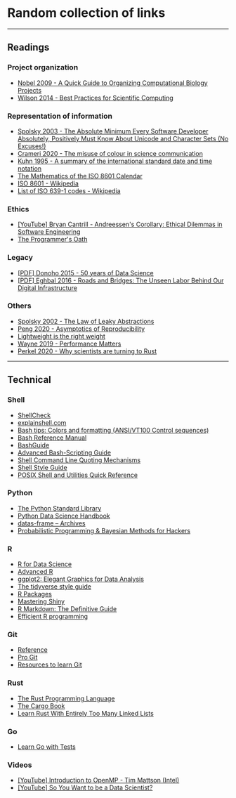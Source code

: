 # Random collection of links

<hr />

## Readings

### Project organization
- [Nobel 2009 - A Quick Guide to Organizing Computational Biology Projects](https://doi.org/10.1371/journal.pcbi.1000424)
- [Wilson 2014 - Best Practices for Scientific Computing](https://doi.org/10.1371/journal.pbio.1001745)

### Representation of information
- [Spolsky 2003 - The Absolute Minimum Every Software Developer Absolutely, Positively Must Know About Unicode and Character Sets (No Excuses!)](https://www.joelonsoftware.com/2003/10/08/the-absolute-minimum-every-software-developer-absolutely-positively-must-know-about-unicode-and-character-sets-no-excuses/)
- [Crameri 2020 - The misuse of colour in science communication](https://www.nature.com/articles/s41467-020-19160-7)
- [Kuhn 1995 - A summary of the international standard date and time notation](https://www.cl.cam.ac.uk/~mgk25/iso-time.html)
- [The Mathematics of the ISO 8601 Calendar](https://webspace.science.uu.nl/~gent0113/calendar/isocalendar.htm)
- [ISO 8601 - Wikipedia](https://en.wikipedia.org/wiki/ISO_8601)
- [List of ISO 639-1 codes - Wikipedia](https://en.wikipedia.org/wiki/List_of_ISO_639-1_codes)

### Ethics

- [[YouTube] Bryan Cantrill - Andreessen's Corollary: Ethical Dilemmas in Software Engineering](https://www.youtube.com/watch?v=0wtvQZijPzg)
- [The Programmer's Oath](https://blog.cleancoder.com/uncle-bob/2015/11/18/TheProgrammersOath.html)

### Legacy
- [[PDF] Donoho 2015 - 50 years of Data Science](https://courses.csail.mit.edu/18.337/2015/docs/50YearsDataScience.pdf)
- [[PDF] Eghbal 2016 - Roads and Bridges: The Unseen Labor Behind Our Digital Infrastructure](https://www.fordfoundation.org/media/2976/roads-and-bridges-the-unseen-labor-behind-our-digital-infrastructure.pdf)

### Others
- [Spolsky 2002 - The Law of Leaky Abstractions](https://www.joelonsoftware.com/2002/11/11/the-law-of-leaky-abstractions/)
- [Peng 2020 - Asymptotics of Reproducibility](https://simplystatistics.org/2020/04/30/asymptotics-of-reproducibility/)
- [Lightweight is the right weight](http://www.tinyverse.org/)
- [Wayne 2019 - Performance Matters](https://www.hillelwayne.com/post/performance-matters/)
- [Perkel 2020 - Why scientists are turning to Rust](https://www.nature.com/articles/d41586-020-03382-2)

<hr />

## Technical

### Shell
- [ShellCheck](https://www.shellcheck.net/)
- [explainshell.com](https://explainshell.com/)
- [Bash tips: Colors and formatting (ANSI/VT100 Control sequences)](https://misc.flogisoft.com/bash/tip_colors_and_formatting)
- [Bash Reference Manual](http://www.gnu.org/savannah-checkouts/gnu/bash/manual/bash.html)
- [BashGuide](http://mywiki.wooledge.org/BashGuide)
- [Advanced Bash-Scripting Guide](http://www6.uniovi.es/LDP/LDP/abs/html/abs-guide.html)
- [Shell Command Line Quoting Mechanisms](http://teaching.idallen.com/cst8207/13w/notes/440_quotes.html)
- [Shell Style Guide](https://google.github.io/styleguide/shellguide.html)
- [POSIX Shell and Utilities Quick Reference](http://shellhaters.org/)

### Python
- [The Python Standard Library](https://docs.python.org/3/library/)
- [Python Data Science Handbook](https://jakevdp.github.io/PythonDataScienceHandbook/)
- [datas-frame – Archives](https://tomaugspurger.github.io/archives.html)
- [Probabilistic Programming & Bayesian Methods for Hackers](http://camdavidsonpilon.github.io/Probabilistic-Programming-and-Bayesian-Methods-for-Hackers/#contents)

### R
- [R for Data Science](https://r4ds.had.co.nz/index.html)
- [Advanced R](https://adv-r.hadley.nz/)
- [ggplot2: Elegant Graphics for Data Analysis](https://ggplot2-book.org/)
- [The tidyverse style guide](https://style.tidyverse.org/)
- [R Packages](https://r-pkgs.org/)
- [Mastering Shiny](https://mastering-shiny.org/)
- [R Markdown: The Definitive Guide](https://bookdown.org/yihui/rmarkdown/)
- [Efficient R programming](https://csgillespie.github.io/efficientR/)

### Git
- [Reference](https://www.git-scm.com/docs)
- [Pro Git](https://git-scm.com/book/en/v2)
- [Resources to learn Git](http://try.github.io/)

### Rust
- [The Rust Programming Language](https://doc.rust-lang.org/book/title-page.html)
- [The Cargo Book](https://doc.rust-lang.org/cargo/index.html)
- [Learn Rust With Entirely Too Many Linked Lists](https://rust-unofficial.github.io/too-many-lists/)

### Go
- [Learn Go with Tests](https://quii.gitbook.io/learn-go-with-tests/)

### Videos
- [[YouTube] Introduction to OpenMP - Tim Mattson (Intel)](https://www.youtube.com/playlist?list=PLLX-Q6B8xqZ8n8bwjGdzBJ25X2utwnoEG)
- [[YouTube] So You Want to be a Data Scientist?](https://www.youtube.com/watch?v=6VO_CTtGlnk)
